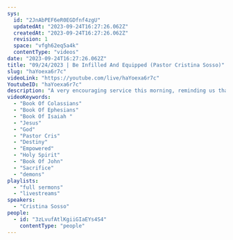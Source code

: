 ```yaml
---
sys:
  id: "2JnAbPEF6eR0EGDfnf4zgU"
  updatedAt: "2023-09-24T16:27:26.062Z"
  createdAt: "2023-09-24T16:27:26.062Z"
  revision: 1
  space: "vfgh62eq5a4k"
  contentType: "videos"
date: "2023-09-24T16:27:26.062Z"
title: "09/24/2023 | Be Infilled And Equipped (Pastor Cristina Sosso)"
slug: "haYoexa6r7c"
videoLink: "https://youtube.com/live/haYoexa6r7c"
YoutubeID: "haYoexa6r7c"
description: "A very encouraging service this morning, reminding us that we are a body that is centered in Christ Jesus. Jesus has bore the sin that we have and will ever commit. The enemies goal is to get you to forget about God's promise and sacrifice by guilt. Through Jesus's sacrifice and our willingness to follow him, we have all authority over every situation and devil that stands in our way. Our Father knew even before we were created, what our destiny's would be and how we would accomplish it if we just follow Him. We are to walk this world with a smile on our face and be empowered in our walk. This is exciting times, lets pick our heads up and move with strides because nothing can hold us back from our destiny but ourselves, This sermon was released at Freedom Fellowship Church on September 24, 2023 by Pastor Cristina Sosso.\n"
videoKeywords:
  - "Book Of Colassians"
  - "Book Of Ephesians"
  - "Book Of Isaiah "
  - "Jesus"
  - "God"
  - "Pastor Cris"
  - "Destiny"
  - "Empowered"
  - "Holy Spirit"
  - "Book Of John"
  - "Sacrifice"
  - "demons"
playlists:
  - "full sermons"
  - "livestreams"
speakers:
  - "Cristina Sosso"
people:
  - id: "3zLvufAtlKgiiGIaEYs4S4"
    contentType: "people"
---
```

